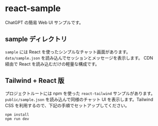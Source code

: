 # react-sample
ChatGPT の簡易 Web UI サンプルです。

## sample ディレクトリ
`sample` には React を使ったシンプルなチャット画面があります。
`data/sample.json` を読み込んでセッションとメッセージを表示します。
CDN 経由で React を読み込むだけの軽量な構成です。

## Tailwind + React 版
プロジェクトルートには npm を使った `react-tailwind` サンプルがあります。 `public/sample.json` を読み込んで同様のチャット UI を表示します。Tailwind CSS を利用するので、下記の手順でセットアップしてください。

```bash
npm install
npm run dev
```
